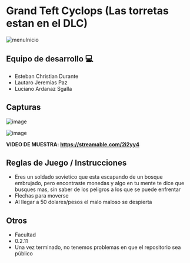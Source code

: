 # Grand Teft Cyclops (Las torretas estan en el DLC)

![menuInicio](https://github.com/user-attachments/assets/d85ea411-e836-4d13-af3b-2e9b15b67b1c)


## Equipo de desarrollo 💻

- Esteban Christian Durante
- Lautaro Jeremias Paz
- Luciano Ardanaz Sgalla

## Capturas


![image](https://github.com/user-attachments/assets/8257b28b-2b5d-453d-8c09-f13cfa971402)

![image](https://github.com/user-attachments/assets/7a04cd15-2029-46f7-ba27-e39a33defcf7)

<b>VIDEO DE MUESTRA: https://streamable.com/2i2yy4 </b>


## Reglas de Juego / Instrucciones

- Eres un soldado sovietico que esta escapando de un bosque embrujado, pero encontraste monedas y algo en tu mente te dice que busques mas, sin saber de los peligros a los que se puede enfrentar
- Flechas para moverse
- Al llegar a 50 dolares/pesos el malo maloso se despierta


## Otros

- Facultad
- 0.2.11
- Una vez terminado, no tenemos problemas en que el repositorio sea público
